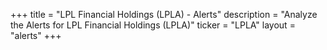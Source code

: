 +++
title = "LPL Financial Holdings (LPLA) - Alerts"
description = "Analyze the Alerts for LPL Financial Holdings (LPLA)"
ticker = "LPLA"
layout = "alerts"
+++

